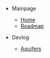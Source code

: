 - Mainpage
    - [Home](README.md)
    - [Roadmap](roadmap.md)

- Devlog
    - [Aquifers](docs/aquifers.md)
